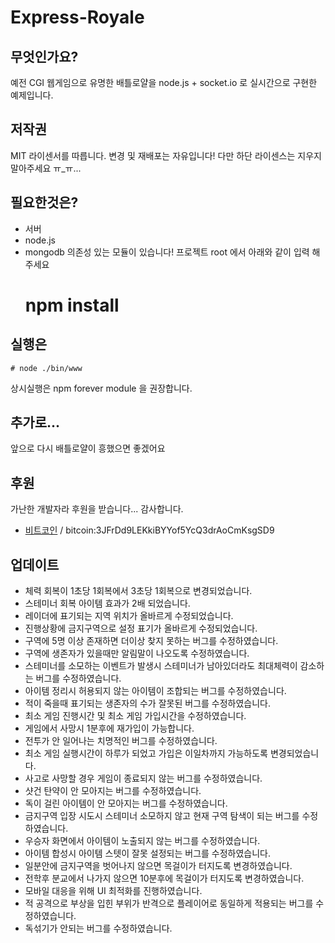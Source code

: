 # Express-Royale

## 무엇인가요?
예전 CGI 웹게임으로 유명한 배틀로얄을 node.js + socket.io 로 실시간으로 구현한 예제입니다.

## 저작권
MIT 라이센서를 따릅니다.
변경 및 재배포는 자유입니다! 
다만 하단 라이센스는 지우지 말아주세요 ㅠ_ㅠ...

## 필요한것은?
- 서버
- node.js
- mongodb
의존성 있는 모듈이 있습니다! 프로젝트 root 에서 아래와 같이 입력 해주세요
    # npm install

## 실행은
    # node ./bin/www 
상시실행은 npm forever module 을 권장합니다.

## 추가로...
앞으로 다시 배틀로얄이 흥했으면 좋겠어요

## 후원
가난한 개발자라 후원을 받습니다... 감사합니다.
- [비트코인](bitcoin:3JFrDd9LEKkiBYYof5YcQ3drAoCmKsgSD9?amount=0.1) / bitcoin:3JFrDd9LEKkiBYYof5YcQ3drAoCmKsgSD9

## 업데이트
- 체력 회복이 1초당 1회복에서 3초당 1회복으로 변경되었습니다.
- 스테미너 회복 아이템 효과가 2배 되었습니다.
- 레이더에 표기되는 지역 위치가 올바르게 수정되었습니다.
- 진행상황에 금지구역으로 설정 표기가 올바르게 수정되었습니다.
- 구역에 5명 이상 존재하면 더이상 찾지 못하는 버그를 수정하였습니다.
- 구역에 생존자가 있을때만 알림말이 나오도록 수정하였습니다.
- 스테미너를 소모하는 이벤트가 발생시 스테미너가 남아있더라도 최대체력이 감소하는 버그를 수정하였습니다.
- 아이템 정리시 허용되지 않는 아이템이 조합되는 버그를 수정하였습니다.
- 적이 죽을때 표기되는 생존자의 수가 잘못된 버그를 수정하였습니다.
- 최소 게임 진행시간 및 최소 게임 가입시간을 수정하였습니다.
- 게임에서 사망시 1분후에 재가입이 가능합니다.
- 전투가 안 일어나는 치명적인 버그를 수정하였습니다.
- 최소 게임 실행시간이 하루가 되었고 가입은 이일차까지 가능하도록 변경되었습니다.
- 사고로 사망할 경우 게임이 종료되지 않는 버그를 수정하였습니다.
- 샷건 탄약이 안 모아지는 버그를 수정하였습니다.
- 독이 걸린 아이템이 안 모아지는 버그를 수정하였습니다.
- 금지구역 입장 시도시 스테미너 소모하지 않고 현재 구역 탐색이 되는 버그를 수정하였습니다.
- 우승자 화면에서 아이템이 노출되지 않는 버그를 수정하였습니다.
- 아이템 합성시 아이템 스텟이 잘못 설정되는 버그를 수정하였습니다.
- 일분안에 금지구역을 벗어나지 않으면 목걸이가 터지도록 변경하였습니다. 
- 전학후 분교에서 나가지 않으면 10분후에 목걸이가 터지도록 변경하였습니다.
- 모바일 대응을 위해 UI 최적화를 진행하였습니다.
- 적 공격으로 부상을 입힌 부위가 반격으로 플레이어로 동일하게 적용되는 버그를 수정하였습니다.
- 독섞기가 안되는 버그를 수정하였습니다.